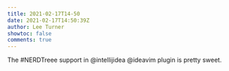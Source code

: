 ```yaml
---
title: 2021-02-17T14-50
date: 2021-02-17T14:50:39Z
author: Lee Turner
showtoc: false
comments: true
---
```


The #NERDTreee support in @intellijidea @ideavim  plugin is pretty sweet.

